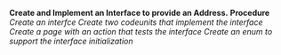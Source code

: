 **Create and Implement an Interface to provide an Address.**
**Procedure**
*Create an interfce*
*Create two codeunits that implement the interface*
*Create a page with an action that tests the interface*
*Create an enum to support the interface initialization*